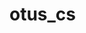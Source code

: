 # otus_cs
<!-- OTUS Homeworks

Машина Тьюринга 

Машина Тьюринга состоит из логического устройства (ЛУ) содержащего информацию о наборе состояний Q {q0..qi..z}, где q0 
это начальное состояние, а z - конечное (точка останова), 
каретки и бесконечной ленты, в ячейках которой записаны значения значения некоего внешнего алфавита А {a1...an}.
Каретка может двигаться вправо (R), влево (L) или оставаться на месте (S).
На вход ЛУ получает две переменные: символ алфавита из ячейки (один из A) и текущее состояние (одно из Q, начиная со стартового).
В себе ЛУ содержит следующую инструкцию: на какой символ выполнить замену символа из текущей ячейки, куда передвинуть каретку, и в какое состояние перейти, исходя из этих двух входящих параметров.
ЛУ будет выполнять инструкции до тех пор, пока не дойдет до финального состояния останова (z). -->
